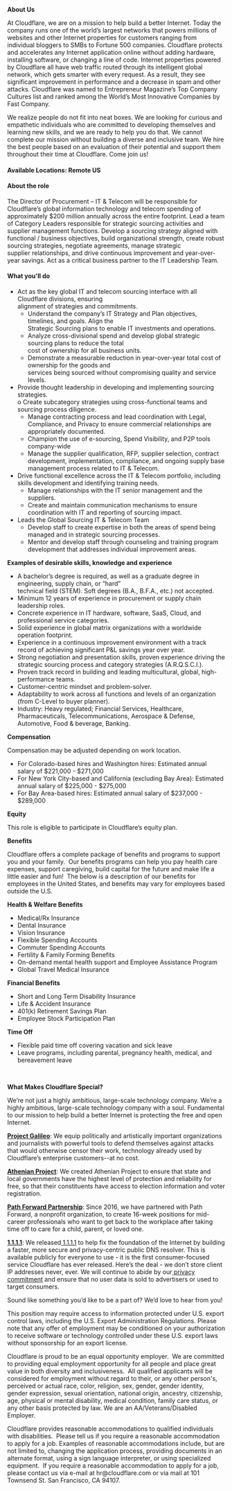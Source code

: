 <div class="content-intro">
	<div><strong>About Us</strong></div>
	<div>
		<p>At Cloudflare, we are on a mission to help build a better Internet. Today the company runs one of the world’s largest networks that powers millions of websites and other Internet properties for customers ranging from individual bloggers to SMBs to Fortune 500 companies. Cloudflare protects and accelerates any Internet application online without adding hardware, installing software, or changing a line of code. Internet properties powered by Cloudflare all have web traffic routed through its intelligent global network, which gets smarter with every request. As a result, they see significant improvement in performance and a decrease in spam and other attacks. Cloudflare was named to Entrepreneur Magazine’s Top Company Cultures list and ranked among the World’s Most Innovative Companies by Fast Company.&nbsp;</p>
		<p><span style="font-weight: 400;">We realize people do not fit into neat boxes. We are looking for curious and empathetic individuals who are committed to developing themselves and learning new skills, and we are ready to help you do that. We cannot complete our mission without building a diverse and inclusive team. We hire the best people based on an evaluation of their potential and support them throughout their time at Cloudflare. Come join us!&nbsp;</span></p>
	</div>
</div>
<h4>Available Locations: Remote US</h4>
<h4>About the role</h4>
<p>The Director of Procurement – IT &amp; Telecom will be responsible for Cloudflare’s global information&nbsp;technology and telecom spending of approximately $200 million annually across the entire footprint. Lead&nbsp;a team of Category Leaders responsible for strategic sourcing activities and supplier management&nbsp;functions. Develop a sourcing strategy aligned with functional / business objectives, build organizational&nbsp;strength, create robust sourcing strategies, negotiate agreements, manage strategic supplier&nbsp;relationships, and drive continuous improvement and year-over-year savings. Act as a critical business&nbsp;partner to the IT Leadership Team.</p>
<h4>What you'll do</h4>
<ul>
	<li>Act as the key global IT and telecom sourcing interface with all Cloudflare divisions, ensuring<br>alignment of strategies and commitments.
		<ul>
			<li>Understand the company’s IT Strategy and Plan objectives, timelines, and goals. Align the<br>Strategic Sourcing plans to enable IT investments and operations.</li>
			<li>Analyze cross-divisional spend and develop global strategic sourcing plans to reduce the total<br>cost of ownership for all business units.</li>
			<li>Demonstrate a measurable reduction in year-over-year total cost of ownership for the goods and<br>services being sourced without compromising quality and service levels.</li>
		</ul>
	</li>
	<li>Provide thought leadership in developing and implementing sourcing strategies.<br>o Create subcategory strategies using cross-functional teams and sourcing process diligence.
		<ul>
			<li>Manage contracting process and lead coordination with Legal, Compliance, and Privacy to ensure commercial relationships are appropriately documented.</li>
			<li>Champion the use of e-sourcing, Spend Visibility, and P2P tools company-wide</li>
			<li>Manage the supplier qualification, RFP, supplier selection, contract development, implementation, compliance, and ongoing supply base management process related to IT &amp; Telecom.</li>
		</ul>
	</li>
	<li>Drive functional excellence across the IT &amp; Telecom portfolio, including skills development and&nbsp;identifying training needs.
		<ul>
			<li>Manage relationships with the IT senior management and the suppliers.</li>
			<li>Create and maintain communication mechanisms to ensure coordination with IT and reporting of&nbsp;sourcing impact.</li>
		</ul>
	</li>
	<li>Leads the Global Sourcing IT &amp; Telecom Team
		<ul>
			<li>Develop staff to create expertise in both the areas of spend being managed and in strategic&nbsp;sourcing processes.</li>
			<li>Mentor and develop staff through counseling and training program development that addresses&nbsp;individual improvement areas.</li>
		</ul>
	</li>
</ul>
<p><strong>Examples of desirable skills, knowledge and experience</strong></p>
<ul>
	<li>A bachelor’s degree is required, as well as a graduate degree in engineering, supply chain, or “hard”<br>technical field (STEM). Soft degrees (B.A., B.F.A., etc.) not accepted.</li>
	<li>Minimum 12 years of experience in procurement or supply chain leadership roles.</li>
	<li>Concrete experience in IT hardware, software, SaaS, Cloud, and professional service categories.</li>
	<li>Solid experience in global matrix organizations with a worldwide operation footprint.</li>
	<li>Experience in a continuous improvement environment with a track record of achieving significant P&amp;L&nbsp;savings year over year.</li>
	<li>Strong negotiation and presentation skills, proven experience driving the strategic sourcing process&nbsp;and category strategies (A.R.Q.S.C.I.).</li>
	<li>Proven track record in building and leading multicultural, global, high-performance teams.</li>
	<li>Customer-centric mindset and problem-solver.</li>
	<li>Adaptability to work across all functions and levels of an organization (from C-Level to buyer planner).</li>
	<li>Industry: Heavy regulated; Financial Services, Healthcare, Pharmaceuticals, Telecommunications,&nbsp;Aerospace &amp; Defense, Automotive, Food &amp; beverage, Banking.</li>
</ul>
<p></p>
<p><strong>Compensation</strong></p>
<p>Compensation may be adjusted depending on work location.</p>
<ul>
	<li>For Colorado-based hires and Washington hires: Estimated annual salary of $221,000 - $271,000</li>
	<li>For New York City-based and California (excluding Bay Area): Estimated annual salary of $225,000 - $275,000</li>
	<li>For Bay Area-based hires: Estimated annual salary of $237,000 - $289,000</li>
</ul>
<p><strong>Equity</strong></p>
<p>This role is eligible to participate in Cloudflare’s equity plan.</p>
<p><strong>Benefits</strong></p>
<p>Cloudflare offers a complete package of benefits and programs to support you and your family.&nbsp; Our benefits programs can help you pay health care expenses, support caregiving, build capital for the future and make life a little easier and fun!&nbsp; The below is a description of our benefits for employees in the United States, and benefits may vary for employees based outside the U.S.</p>
<p><strong>Health &amp; Welfare Benefits</strong></p>
<ul>
	<li>Medical/Rx Insurance</li>
	<li>Dental Insurance</li>
	<li>Vision Insurance</li>
	<li>Flexible Spending Accounts</li>
	<li>Commuter Spending Accounts</li>
	<li>Fertility &amp; Family Forming Benefits</li>
	<li>On-demand mental health support and Employee Assistance Program</li>
	<li>Global Travel Medical Insurance</li>
</ul>
<p><strong>Financial Benefits</strong></p>
<ul>
	<li>Short and Long Term Disability Insurance</li>
	<li>Life &amp; Accident Insurance</li>
	<li>401(k) Retirement Savings Plan</li>
	<li>Employee Stock Participation Plan</li>
</ul>
<p><strong>Time Off</strong></p>
<ul>
	<li>Flexible paid time off covering vacation and sick leave</li>
	<li>Leave programs, including parental, pregnancy health, medical, and bereavement leave</li>
</ul>
<p></p>
<p>&nbsp;</p>
<div class="content-conclusion">
	<p><strong>What Makes Cloudflare Special?</strong></p>
	<p><span style="font-weight: 400;">We’re not just a highly ambitious, large-scale technology company. We’re a highly ambitious, large-scale technology company with a soul. Fundamental to our mission to help build a better Internet is protecting the free and open Internet.</span></p>
	<p><a href="https://blog.cloudflare.com/protecting-free-expression-online/"><strong>Project Galileo</strong></a><span style="font-weight: 400;">: We equip politically and artistically important organizations and journalists with powerful tools to defend themselves against attacks that would otherwise censor their work, technology already used by Cloudflare’s enterprise customers--at no cost.</span></p>
	<p><strong><a href="https://www.cloudflare.com/athenian/">Athenian Project</a></strong><span style="font-weight: 400;">: We created Athenian Project to ensure that state and local governments have the highest level of protection and reliability for free, so that their constituents have access to election information and voter registration.</span></p>
	<p><a href="https://blog.cloudflare.com/tag/path-forward/"><strong>Path Forward Partnership</strong></a><span style="font-weight: 400;">: Since 2016, we have partnered with Path Forward, a nonprofit organization, to create 16-week positions for mid-career professionals who want to get back to the workplace after taking time off to care for a child, parent, or loved one.</span></p>
	<p><a href="https://1.1.1.1/"><strong>1.1.1.1</strong></a><span style="font-weight: 400;">: We released</span><a href="https://1.1.1.1/"> <span style="font-weight: 400;">1.1.1.1</span></a><span style="font-weight: 400;"> to help fix the foundation of the Internet by building a faster, more secure and privacy-centric public DNS resolver. This is available publicly for everyone to use - it is the first consumer-focused service Cloudflare has ever released. Here’s the deal - we don’t store client IP addresses never, ever. We will continue to abide by our</span><a href="https://developers.cloudflare.com/1.1.1.1/privacy/public-dns-resolver"> privacy commitment</a><span style="font-weight: 400;"> and ensure that no user data is sold to advertisers or used to target consumers.</span></p>
	<p><span style="font-weight: 400;">Sound like something you’d like to be a part of? We’d love to hear from you!</span></p>
	<p><span style="font-weight: 400;">This position may require access to information protected under U.S. export control laws, including the U.S. Export Administration Regulations. Please note that any offer of employment may be conditioned on your authorization to receive software or technology controlled under these U.S. export laws without sponsorship for an export license.</span></p>
	<p><span style="font-weight: 400;">Cloudflare is proud to be an equal opportunity employer. &nbsp;We are committed to providing equal employment opportunity for all people and place great value in both diversity and inclusiveness. &nbsp;All qualified applicants will be considered for employment without regard to their, or any other person's, perceived or actual</span> <span style="font-weight: 400;">race, color, religion, sex, gender, gender identity, gender expression, sexual orientation, national origin, ancestry, citizenship, age, physical or mental disability, medical condition, family care status, or any other basis protected by law. </span><span style="font-weight: 400;">We are an AA/Veterans/Disabled Employer.</span></p>
	<p><span style="font-weight: 400;">Cloudflare provides reasonable accommodations to qualified individuals with disabilities. &nbsp;Please tell us if you require a reasonable accommodation to apply for a job. Examples of reasonable accommodations include, but are not limited to, changing the application process, providing documents in an alternate format, using a sign language interpreter, or using specialized equipment. &nbsp;If you require a reasonable accommodation to apply for a job, please contact us via e-mail at </span><span style="font-weight: 400;">hr@cloudflare.com</span><span style="font-weight: 400;"> or via mail at 101 Townsend St. San Francisco, CA 94107.</span></p>
</div>